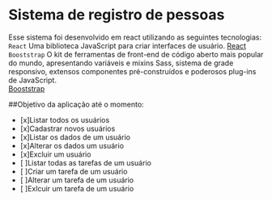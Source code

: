 # Sistema de registro de pessoas
Esse sistema foi desenvolvido em react utilizando as seguintes tecnologias:<br/>
`React`
  Uma biblioteca JavaScript para criar interfaces de usuário.
 [React](https://pt-br.reactjs.org/)
 <br/>
`Booststrap`
  O kit de ferramentas de front-end de código aberto mais popular do mundo, apresentando variáveis e mixins Sass, sistema de grade responsivo, extensos componentes pré-construídos e poderosos plug-ins de JavaScript.
  <br/>
  [Booststrap](https://getbootstrap.com/)
  
##Objetivo da aplicação até o momento:
- [x]Listar todos os usuários
- [x]Cadastrar novos usuários
- [x]Listar os dados de um usuário
- [x]Alterar os dados um usuário
- [x]Excluir um usuário
- [ ]Listar todas as tarefas de um usuário
- [ ]Criar um tarefa de um usuário
- [ ]Alterar um tarefa de um usuário
- [ ]Exlcuir um tarefa de um usuário
